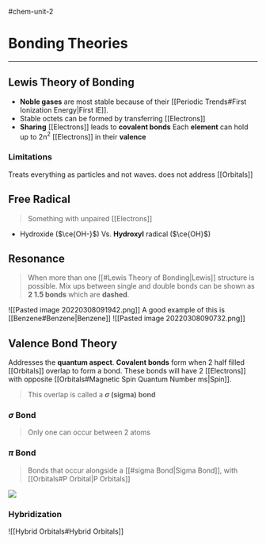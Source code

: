 #chem-unit-2 
# Bonding Theories
---
## Lewis Theory of Bonding
- **Noble gases** are most stable because of their [[Periodic Trends#First Ionization Energy|First IE]].
- Stable octets can be formed by transferring [[Electrons]]
- **Sharing** [[Electrons]] leads to **covalent bonds**
Each **element** can hold up to 2n$^{2}$ [[Electrons]] in their **valence**
### Limitations
Treats everything as particles and not waves.
does not address [[Orbitals]]
## Free Radical
> Something with unpaired [[Electrons]]
- Hydroxide ($\ce{OH-}$) Vs. **Hydroxyl** radical ($\ce{OH}$)
## Resonance
> When more than one [[#Lewis Theory of Bonding|Lewis]] structure is possible.
> Mix ups between single and double bonds can be shown as **2 1.5 bonds** which are **dashed**.

![[Pasted image 20220308091942.png]]
A good example of this is [[Benzene#Benzene|Benzene]]
![[Pasted image 20220308090732.png]]

## Valence Bond Theory
Addresses the **quantum aspect**.
**Covalent bonds** form when 2 half filled [[Orbitals]] overlap to form a bond.
These bonds will have 2 [[Electrons]] with opposite [[Orbitals#Magnetic Spin Quantum Number ms|Spin]].
> This overlap is called a **$\sigma$ (sigma) bond**
### $\sigma$ Bond
> Only one can occur between 2 atoms
### $\pi$ Bond
> Bonds that occur alongside a [[#sigma Bond|Sigma Bond]], with [[Orbitals#P Orbital|P Orbitals]] 

![](sigma.png)
### Hybridization
![[Hybrid Orbitals#Hybrid Orbitals]]